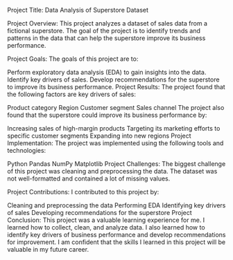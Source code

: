 
Project Title: Data Analysis of Superstore Dataset

Project Overview: This project analyzes a dataset of sales data from a fictional superstore. The goal of the project is to identify trends and patterns in the data that can help the superstore improve its business performance.

Project Goals: The goals of this project are to:

Perform exploratory data analysis (EDA) to gain insights into the data. Identify key drivers of sales. Develop recommendations for the superstore to improve its business performance. Project Results: The project found that the following factors are key drivers of sales:

Product category Region Customer segment Sales channel The project also found that the superstore could improve its business performance by:

Increasing sales of high-margin products Targeting its marketing efforts to specific customer segments Expanding into new regions Project Implementation: The project was implemented using the following tools and technologies:

Python Pandas NumPy Matplotlib Project Challenges: The biggest challenge of this project was cleaning and preprocessing the data. The dataset was not well-formatted and contained a lot of missing values.

Project Contributions: I contributed to this project by:

Cleaning and preprocessing the data Performing EDA Identifying key drivers of sales Developing recommendations for the superstore Project Conclusion: This project was a valuable learning experience for me. I learned how to collect, clean, and analyze data. I also learned how to identify key drivers of business performance and develop recommendations for improvement. I am confident that the skills I learned in this project will be valuable in my future career.
